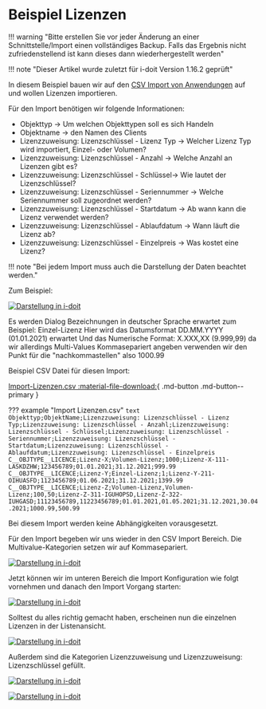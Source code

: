 # Beispiel Lizenzen

!!! warning "Bitte erstellen Sie vor jeder Änderung an einer Schnittstelle/Import einen vollständiges Backup. Falls das Ergebnis nicht zufriedenstellend ist kann dieses dann wiederhergestellt werden"

!!! note "Dieser Artikel wurde zuletzt für i-doit Version 1.16.2 geprüft"

In diesem Beispiel bauen wir auf den [CSV Import von Anwendungen](beispiel-fuer-den-csv-import-anwendungen.md) auf und wollen Lizenzen importieren.

Für den Import benötigen wir folgende Informationen:

-   Objekttyp → Um welchen Objekttypen soll es sich Handeln
-   Objektname → den Namen des Clients
-   Lizenzzuweisung: Lizenzschlüssel - Lizenz Typ → Welcher Lizenz Typ wird importiert, Einzel- oder Volumen?
-   Lizenzzuweisung: Lizenzschlüssel - Anzahl → Welche Anzahl an Lizenzen gibt es?
-   Lizenzzuweisung: Lizenzschlüssel - Schlüssel→ Wie lautet der Lizenzschlüssel?
-   Lizenzzuweisung: Lizenzschlüssel - Seriennummer → Welche Seriennummer soll zugeordnet werden?
-   Lizenzzuweisung: Lizenzschlüssel - Startdatum → Ab wann kann die Lizenz verwendet werden?
-   Lizenzzuweisung: Lizenzschlüssel - Ablaufdatum → Wann läuft die Lizenz ab?
-   Lizenzzuweisung: Lizenzschlüssel - Einzelpreis → Was kostet eine Lizenz?

!!! note "Bei jedem Import muss auch die Darstellung der Daten beachtet werden."

Zum Beispiel:

[![Darstellung in i-doit](../../assets/images/de/daten-konsolidieren/csv-import/csv-lizenzen/1-csv-lic.png)](../../assets/images/de/daten-konsolidieren/csv-import/csv-lizenzen/1-csv-lic.png)

Es werden Dialog Bezeichnungen in deutscher Sprache erwartet zum Beispiel: Einzel-Lizenz
Hier wird das Datumsformat DD.MM.YYYY (01.01.2021) erwartet
Und das Numerische Format: X.XXX,XX (9.999,99) da wir allerdings Multi-Values Kommasepariert angeben verwenden wir den Punkt für die "nachkommastellen" also 1000.99

Beispiel CSV Datei für diesen Import:

[Import-Lizenzen.csv :material-file-download:](../../assets/images/de/daten-konsolidieren/csv-import/csv-lizenzen/Import-Lizenzen.csv){ .md-button .md-button--primary }

??? example "Import Lizenzen.csv"
    ```text
    Objekttyp;ObjektName;Lizenzzuweisung: Lizenzschlüssel - Lizenz Typ;Lizenzzuweisung: Lizenzschlüssel - Anzahl;Lizenzzuweisung: Lizenzschlüssel - Schlüssel;Lizenzzuweisung: Lizenzschlüssel - Seriennummer;Lizenzzuweisung: Lizenzschlüssel - Startdatum;Lizenzzuweisung: Lizenzschlüssel - Ablaufdatum;Lizenzzuweisung: Lizenzschlüssel - Einzelpreis
    C__OBJTYPE__LICENCE;Lizenz-X;Volumen-Lizenz;1000;Lizenz-X-111-LASKDZHW;123456789;01.01.2021;31.12.2021;999.99
    C__OBJTYPE__LICENCE;Lizenz-Y;Einzel-Lizenz;1;Lizenz-Y-211-OIHUASFD;1123456789;01.06.2021;31.12.2021;1399.99
    C__OBJTYPE__LICENCE;Lizenz-Z;Volumen-Lizenz,Volumen-Lizenz;100,50;Lizenz-Z-311-IGUHOPSD,Lizenz-Z-322-IUHGASD;11123456789,11223456789;01.01.2021,01.05.2021;31.12.2021,30.04.2021;1000.99,500.99
    ```

Bei diesem Import werden keine Abhängigkeiten vorausgesetzt.

Für den Import begeben wir uns wieder in den CSV Import Bereich. Die Multivalue-Kategorien setzen wir auf Kommasepariert.

[![Darstellung in i-doit](../../assets/images/de/daten-konsolidieren/csv-import/csv-lizenzen/2-csv-lic.png)](../../assets/images/de/daten-konsolidieren/csv-import/csv-lizenzen/2-csv-lic.png)

Jetzt können wir im unteren Bereich die Import Konfiguration wie folgt vornehmen und danach den Import Vorgang starten:

[![Darstellung in i-doit](../../assets/images/de/daten-konsolidieren/csv-import/csv-lizenzen/3-csv-lic.png)](../../assets/images/de/daten-konsolidieren/csv-import/csv-lizenzen/3-csv-lic.png)

Solltest du alles richtig gemacht haben, erscheinen nun die einzelnen Lizenzen in der Listenansicht.

[![Darstellung in i-doit](../../assets/images/de/daten-konsolidieren/csv-import/csv-lizenzen/4-csv-lic.png)](../../assets/images/de/daten-konsolidieren/csv-import/csv-lizenzen/4-csv-lic.png)

Außerdem sind die Kategorien Lizenzzuweisung und Lizenzzuweisung: Lizenzschlüssel gefüllt.

[![Darstellung in i-doit](../../assets/images/de/daten-konsolidieren/csv-import/csv-lizenzen/5-csv-lic.png)](../../assets/images/de/daten-konsolidieren/csv-import/csv-lizenzen/5-csv-lic.png)

[![Darstellung in i-doit](../../assets/images/de/daten-konsolidieren/csv-import/csv-lizenzen/6-csv-lic.png)](../../assets/images/de/daten-konsolidieren/csv-import/csv-lizenzen/6-csv-lic.png)

